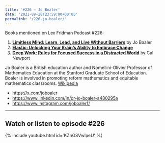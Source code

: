 ```yaml
---
title: '#226 – Jo Boaler'
date: '2021-09-28T23:59:00+00:00'
permalink: "/226-jo-boaler/"
---
```


Books mentioned on Lex Fridman Podcast #226:

1. <b><a href="https://amzn.to/3WjFIBW" target="_blank" rel="sponsored noopener noreferrer">Limitless Mind: Learn, Lead, and Live Without Barriers</a></b> by Jo Boaler
2. <b><a href="https://amzn.to/3H2AGoU" target="_blank" rel="sponsored noopener noreferrer">Elastic: Unlocking Your Brain’s Ability to Embrace Change</a></b>
3. <b><a href="https://amzn.to/3w52l20" target="_blank" rel="sponsored noopener noreferrer">Deep Work: Rules for Focused Success in a Distracted World</a></b> by Cal Newport

<!--more-->

Jo Boaler is a British education author and Nomellini-Olivier Professor of Mathematics Education at the Stanford Graduate School of Education. Boaler is involved in promoting reform mathematics and equitable mathematics classrooms. <a href="https://en.wikipedia.org/wiki/Jo_Boaler" target="_blank">Wikipedia</a>

- <a href="https://x.com/joboaler" target="_blank">https://x.com/joboaler</a>
- <a href="https://www.linkedin.com/in/dr-jo-boaler-a480295a" target="_blank">https://www.linkedin.com/in/dr-jo-boaler-a480295a</a>
- <a href="https://www.instagram.com/joboaler1/" target="_blank">https://www.instagram.com/joboaler1/</a>

- - - - - -

## Watch or listen to episode #226

{% include youtube.html id='KZnGSVwIpeU' %}